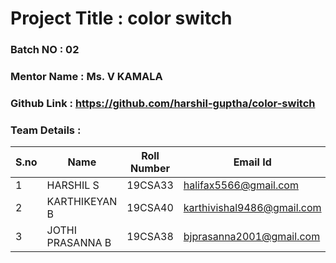 # Project Title : color switch
### Batch NO : 02
### Mentor Name : Ms. V KAMALA
### Github Link : https://github.com/harshil-guptha/color-switch
### Team Details :
| S.no  | Name  | Roll Number  | Email Id  |
|-------|-------|--------------|-----------|
| 1  |HARSHIL S| 19CSA33 | halifax5566@gmail.com |
|  2 |KARTHIKEYAN B   |  19CSA40 |  karthivishal9486@gmail.com |
| 3  |JOTHI PRASANNA B   | 19CSA38  |bjprasanna2001@gmail.com   |
